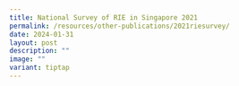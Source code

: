 ```yaml
---
title: National Survey of RIE in Singapore 2021
permalink: /resources/other-publications/2021riesurvey/
date: 2024-01-31
layout: post
description: ""
image: ""
variant: tiptap
---
```

